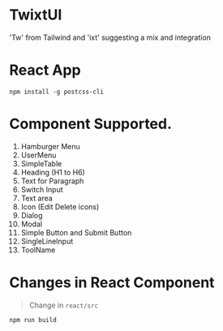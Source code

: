 # TwixtUI
'Tw' from Tailwind and 'ixt' suggesting a mix and integration

# React App

```
npm install -g postcss-cli
```

# Component Supported.

1. Hamburger Menu
2. UserMenu
3. SimpleTable
4. Heading (H1 to H6)
5. Text for Paragraph
6. Switch Input
7. Text area
8. Icon (Edit Delete icons)
9. Dialog
10. Modal
11. Simple Button and Submit Button
12. SingleLineInput
13. ToolName


# Changes in React Component
> Change in `react/src`

```
npm run build
```